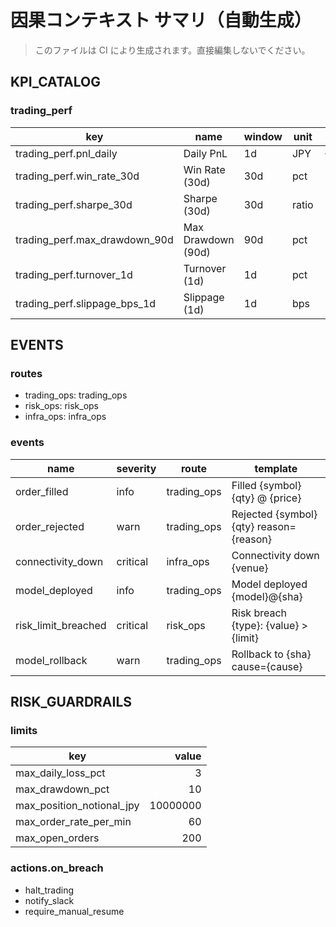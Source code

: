# 因果コンテキスト サマリ（自動生成）

> このファイルは CI により生成されます。直接編集しないでください。

## KPI_CATALOG

### trading_perf
| key | name | window | unit | warn | crit |
|---|---|---|---|---:|---:|
| trading_perf.pnl_daily | Daily PnL | 1d | JPY | -100000 | -300000 |
| trading_perf.win_rate_30d | Win Rate (30d) | 30d | pct | 45 | 35 |
| trading_perf.sharpe_30d | Sharpe (30d) | 30d | ratio | 0.5 | 0.0 |
| trading_perf.max_drawdown_90d | Max Drawdown (90d) | 90d | pct | -10 | -15 |
| trading_perf.turnover_1d | Turnover (1d) | 1d | pct | 300 | 500 |
| trading_perf.slippage_bps_1d | Slippage (1d) | 1d | bps | 10 | 20 |

## EVENTS
### routes
- trading_ops: trading_ops
- risk_ops: risk_ops
- infra_ops: infra_ops

### events
| name | severity | route | template |
|---|---|---|---|
| order_filled | info | trading_ops | Filled {symbol} {qty} @ {price} |
| order_rejected | warn | trading_ops | Rejected {symbol} {qty} reason={reason} |
| connectivity_down | critical | infra_ops | Connectivity down {venue} |
| model_deployed | info | trading_ops | Model deployed {model}@{sha} |
| risk_limit_breached | critical | risk_ops | Risk breach {type}: {value} > {limit} |
| model_rollback | warn | trading_ops | Rollback to {sha} cause={cause} |

## RISK_GUARDRAILS
### limits
| key | value |
|---|---:|
| max_daily_loss_pct | 3 |
| max_drawdown_pct | 10 |
| max_position_notional_jpy | 10000000 |
| max_order_rate_per_min | 60 |
| max_open_orders | 200 |

### actions.on_breach
- halt_trading
- notify_slack
- require_manual_resume
